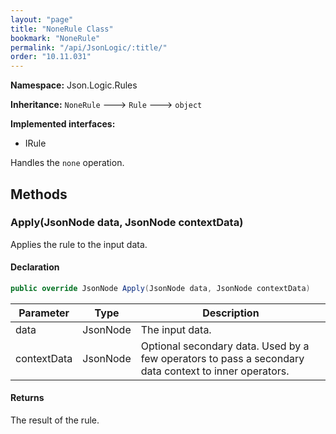 ```yaml
---
layout: "page"
title: "NoneRule Class"
bookmark: "NoneRule"
permalink: "/api/JsonLogic/:title/"
order: "10.11.031"
---
```

**Namespace:** Json.Logic.Rules

**Inheritance:**
`NoneRule`
 🡒 
`Rule`
 🡒 
`object`

**Implemented interfaces:**

- IRule

Handles the `none` operation.

## Methods

### Apply(JsonNode data, JsonNode contextData)

Applies the rule to the input data.

#### Declaration

```c#
public override JsonNode Apply(JsonNode data, JsonNode contextData)
```

| Parameter | Type | Description |
|---|---|---|
| data | JsonNode | The input data. |
| contextData | JsonNode | Optional secondary data.  Used by a few operators to pass a secondary     data context to inner operators. |


#### Returns

The result of the rule.

